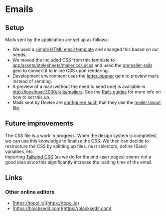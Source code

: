 # Emails

## Setup

Mails sent by the application are set up as follows:

* We used a [simple HTML email template](https://github.com/leemunroe/responsive-html-email-template) and changed this based on our needs.
* We moved the included CSS from this template to [app/assets/stylesheets/mailer.css.scss](../app/assets/stylesheets/mailer.css.scss) and used the [premailer-rails](https://github.com/fphilipe/premailer-rails) gem to convert it to inline CSS upon rendering.
* Development environment uses the [letter_opener](https://github.com/ryanb/letter_opener) gem to preview mails instead of sending.
* A preview of a mail (without the need to send one) is available in [http://localhost:3000/rails/mailers](http://localhost:3000/rails/mailers). See the [Rails guides](https://guides.rubyonrails.org/action_mailer_basics.html#previewing-emails) for more info on how to set this up.
* Mails sent by Devise are [configured such](../config/initializers/devise.rb#L298) that they use the [mailer layout file](../app/views/layouts/mailer.html.slim).

## Future improvements

The CSS file is a work in progress. When the design system is completed, we can use this knowledge to finalize the CSS. We then can decide to restructure the CSS by splitting up files, nest selectors, define (Sass) variables, etc.  
Importing [Tailwind CSS](https://tailwindcss.com/) (as we do for the end-user pages) seems not a good idea since this significantly increase the loading time of the email.

## Links

### Other online editors

* [https://topol.io](https://topol.io)
* [https://blocksedit.com](https://blocksedit.com)